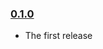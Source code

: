 ### [0.1.0](https://github.com/marionettejs/backbone-emulate-collection/releases/tag/v0.1.0)

- The first release
